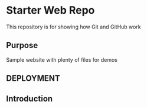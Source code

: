# Starter Web Repo

This repository is for showing how Git and GitHub work

## Purpose

Sample website with plenty of files for demos

## DEPLOYMENT

## Introduction
